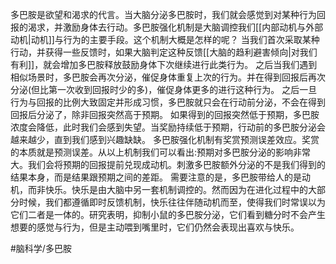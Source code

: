 多巴胺是欲望和渴求的代言。当大脑分泌多巴胺时，我们就会感觉到对某种行为回报的渴求，并激励身体去行动。多巴胺强化机制是大脑调控我们[[内部动机与外部动机|动机]]与行为的主要手段。这个机制大概是怎样的呢？
当我们首次采取某种行动，并获得一些反馈时，如果大脑判定这种反馈[[大脑的趋利避害倾向|对我们有利]]，就会增加多巴胺释放鼓励身体下次继续进行此类行为。
之后当我们遇到相似场景时，多巴胺会再次分泌，催促身体重复上次的行为。并在得到回报后再次分泌(但比第一次收到回报时少的多)，催促身体更多的进行这种行为。
之后一旦行为与回报的比例大致固定并形成习惯，多巴胺就只会在行动前分泌，不会在得到回报后分泌了，除非回报突然高于预期。
如果得到的回报突然低于预期，多巴胺浓度会降低，此时我们会感到失望。当奖励持续低于预期，行动前的多巴胺分泌会越来越少，直到我们感到兴趣缺缺。
多巴胺强化机制有奖赏预测误差效应。奖赏的本质就是预测误差。从以上机制我们可以看出:预期对多巴胺分泌的影响非常大。我们会将预期的回报提前兑现成动机。刺激多巴胺额外分泌的不是我们得到的结果本身，而是结果跟预期之间的差距。
需要注意的是，多巴胺带给人的是动机，而非快乐。快乐是由大脑中另一套机制调控的。然而因为在进化过程中的大部分时候，我们都遵循即时反馈机制，快乐往往伴随动机而至，使得我们时常误以为它们二者是一体的。研究表明，抑制小鼠的多巴胺分泌，它们看到糖分时不会产生想要的感觉与行为，但是主动喂到嘴里时，它们仍然会表现出喜欢与快乐。

#脑科学/多巴胺 